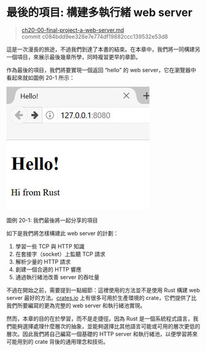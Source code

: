 # 最後的項目: 構建多執行緒 web server

> [ch20-00-final-project-a-web-server.md](https://github.com/rust-lang/book/blob/master/src/ch20-00-final-project-a-web-server.md)
> <br>
> commit c084bdd9ee328e7e774df19882ccc139532e53d8

這是一次漫長的旅途，不過我們到達了本書的結束。在本章中，我們將一同構建另一個項目，來展示最後幾章所學，同時複習更早的章節。

作為最後的項目，我們將要實現一個返回 “hello” 的 web server，它在瀏覽器中看起來就如圖例 20-1 所示：

![hello from rust](img/trpl20-01.png)

<span class="caption">圖例 20-1: 我們最後將一起分享的項目</span>

如下是我們將怎樣構建此 web server 的計劃：

1. 學習一些 TCP 與 HTTP 知識
2. 在套接字（socket）上監聽 TCP 請求
3. 解析少量的 HTTP 請求
4. 創建一個合適的 HTTP 響應
5. 通過執行緒池改善 server 的吞吐量

不過在開始之前，需要提到一點細節：這裡使用的方法並不是使用 Rust 構建 web server 最好的方法。[crates.io](https://crates.io/) 上有很多可用於生產環境的 crate，它們提供了比我們所要編寫的更為完整的 web server 和執行緒池實現。

然而，本章的目的在於學習，而不是走捷徑。因為 Rust 是一個系統程式語言，我們能夠選擇處理什麼層次的抽象，並能夠選擇比其他語言可能或可用的層次更低的層次。因此我們將自己編寫一個基礎的 HTTP server 和執行緒池，以便學習將來可能用到的 crate 背後的通用理念和技術。
